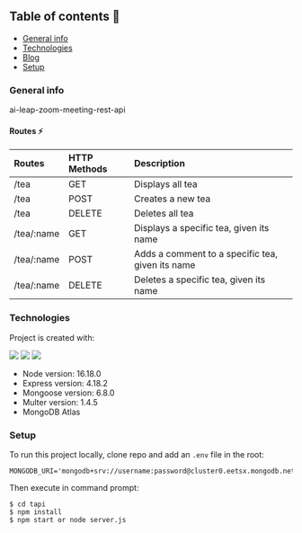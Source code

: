 ## Table of contents 👀
* [General info](#general-info)
* [Technologies](#technologies)
* [Blog](#blog)
* [Setup](#setup)

### General info
ai-leap-zoom-meeting-rest-api

#### Routes ⚡
| Routes | HTTP Methods| Description
|:------- |:---------------|:--------------
| /tea      | GET                  | Displays all tea
| /tea      | POST               | Creates a new tea
| /tea      | DELETE            | Deletes all tea
|/tea/:name| GET     | Displays a specific tea, given its name
|/tea/:name| POST  | Adds a comment to a specific tea, given its name
|/tea/:name| DELETE | Deletes a specific tea, given its name
	
### Technologies
Project is created with:
<p>
<img src="https://img.shields.io/badge/-MongoDB%20-1AA121?style=for-the-badge&logo=mongodb&logoColor=green">
<img src="https://img.shields.io/badge/-Expressjs%20-%23323330?style=for-the-badge&logo=express">
<img src="https://img.shields.io/badge/-Nodejs%20-%23323330?style=for-the-badge&logo=Node.js&logoColor=green">
</p>

* Node version: 16.18.0
* Express version: 4.18.2
* Mongoose version: 6.8.0
* Multer version: 1.4.5
* MongoDB Atlas

### Setup
To run this project locally, clone repo and add an `.env` file in the root:
```
MONGODB_URI='mongodb+srv://username:password@cluster0.eetsx.mongodb.net/database_name'
```

Then execute in command prompt:
```
$ cd tapi
$ npm install
$ npm start or node server.js
```

